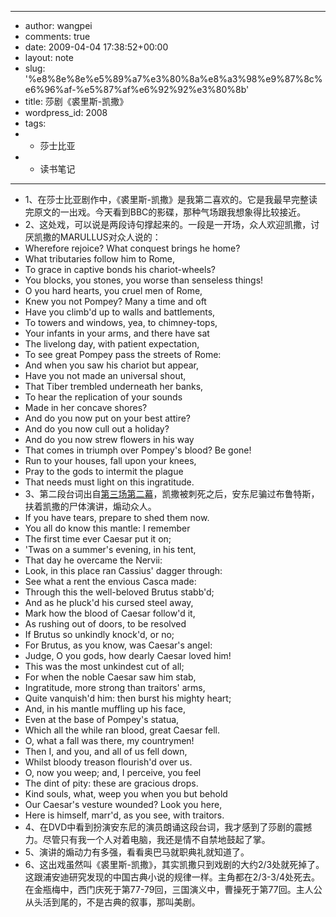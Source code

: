 - ---
- author: wangpei
- comments: true
- date: 2009-04-04 17:38:52+00:00
- layout: note
- slug: '%e8%8e%8e%e5%89%a7%e3%80%8a%e8%a3%98%e9%87%8c%e6%96%af-%e5%87%af%e6%92%92%e3%80%8b'
- title: 莎剧《裘里斯-凯撒》
- wordpress_id: 2008
- tags:
- - 莎士比亚
- - 读书笔记
- ---
- 1、在莎士比亚剧作中，《裘里斯-凯撒》是我第二喜欢的。它是我最早完整读完原文的一出戏。今天看到BBC的影碟，那种气场跟我想象得比较接近。
- 2、这处戏，可以说是两段诗句撑起来的。一段是一开场，众人欢迎凯撒，讨厌凯撒的MARULLUS对众人说的：
- Wherefore rejoice? What conquest brings he home?
- What tributaries follow him to Rome,
- To grace in captive bonds his chariot-wheels?
- You blocks, you stones, you worse than senseless things!
- O you hard hearts, you cruel men of Rome,
- Knew you not Pompey? Many a time and oft
- Have you climb'd up to walls and battlements,
- To towers and windows, yea, to chimney-tops,
- Your infants in your arms, and there have sat
- The livelong day, with patient expectation,
- To see great Pompey pass the streets of Rome:
- And when you saw his chariot but appear,
- Have you not made an universal shout,
- That Tiber trembled underneath her banks,
- To hear the replication of your sounds
- Made in her concave shores?
- And do you now put on your best attire?
- And do you now cull out a holiday?
- And do you now strew flowers in his way
- That comes in triumph over Pompey's blood? Be gone!
- Run to your houses, fall upon your knees,
- Pray to the gods to intermit the plague
- That needs must light on this ingratitude.
- 3、第二段台词出自[第三场第二幕](http://www.online-literature.com/view.php/julius_caesar/10?term=prepare%20to%20shed)，凯撒被刺死之后，安东尼骗过布鲁特斯，扶着凯撒的尸体演讲，煽动众人。
- If you have tears, prepare to shed them now.
- You all do know this mantle: I remember
- The first time ever Caesar put it on;
- 'Twas on a summer's evening, in his tent,
- That day he overcame the Nervii:
- Look, in this place ran Cassius' dagger through:
- See what a rent the envious Casca made:
- Through this the well-beloved Brutus stabb'd;
- And as he pluck'd his cursed steel away,
- Mark how the blood of Caesar follow'd it,
- As rushing out of doors, to be resolved
- If Brutus so unkindly knock'd, or no;
- For Brutus, as you know, was Caesar's angel:
- Judge, O you gods, how dearly Caesar loved him!
- This was the most unkindest cut of all;
- For when the noble Caesar saw him stab,
- Ingratitude, more strong than traitors' arms,
- Quite vanquish'd him: then burst his mighty heart;
- And, in his mantle muffling up his face,
- Even at the base of Pompey's statua,
- Which all the while ran blood, great Caesar fell.
- O, what a fall was there, my countrymen!
- Then I, and you, and all of us fell down,
- Whilst bloody treason flourish'd over us.
- O, now you weep; and, I perceive, you feel
- The dint of pity: these are gracious drops.
- Kind souls, what, weep you when you but behold
- Our Caesar's vesture wounded? Look you here,
- Here is himself, marr'd, as you see, with traitors.
- 4、在DVD中看到扮演安东尼的演员朗诵这段台词，我才感到了莎剧的震撼力。尽管只有我一个人对着电脑，我还是情不自禁地鼓起了掌。
- 5、演讲的煽动力有多强，看看奥巴马就职典礼就知道了。
- 6、这出戏虽然叫《裘里斯-凯撒》，其实凯撒只到戏剧的大约2/3处就死掉了。这跟浦安迪研究发现的中国古典小说的规律一样。主角都在2/3-3/4处死去。在金瓶梅中，西门庆死于第77-79回，三国演义中，曹操死于第77回。主人公从头活到尾的，不是古典的叙事，那叫美剧。
